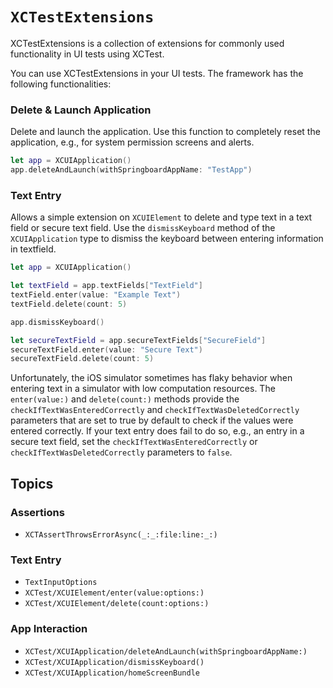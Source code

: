 # ``XCTestExtensions``

<!--
                  
This source file is part of the Stanford XCTestExtensions open-source project

SPDX-FileCopyrightText: 2022 Stanford University and the project authors (see CONTRIBUTORS.md)

SPDX-License-Identifier: MIT
             
-->

XCTestExtensions is a collection of extensions for commonly used functionality in UI tests using XCTest.

You can use XCTestExtensions in your UI tests.
The framework has the following functionalities:


### Delete & Launch Application

Delete and launch the application. Use this function to completely reset the application, e.g., for system permission screens and alerts.
```swift
let app = XCUIApplication()
app.deleteAndLaunch(withSpringboardAppName: "TestApp")
```


### Text Entry

Allows a simple extension on `XCUIElement` to delete and type text in a text field or secure text field.
Use the `dismissKeyboard` method of the `XCUIApplication` type to dismiss the keyboard between entering information in textfield.
```swift
let app = XCUIApplication()

let textField = app.textFields["TextField"]
textField.enter(value: "Example Text")
textField.delete(count: 5)

app.dismissKeyboard()

let secureTextField = app.secureTextFields["SecureField"]
secureTextField.enter(value: "Secure Text")
secureTextField.delete(count: 5)
```

Unfortunately, the iOS simulator sometimes has flaky behavior when entering text in a simulator with low computation resources.
The `enter(value:)` and `delete(count:)` methods provide the `checkIfTextWasEnteredCorrectly` and `checkIfTextWasDeletedCorrectly` parameters that are set to true by default to check if the values were entered correctly. If your text entry does fail to do so, e.g., an entry in a secure text field, set the `checkIfTextWasEnteredCorrectly` or `checkIfTextWasDeletedCorrectly` parameters to `false`. 


## Topics

### Assertions

- ``XCTAssertThrowsErrorAsync(_:_:file:line:_:)``

### Text Entry

- ``TextInputOptions``
- ``XCTest/XCUIElement/enter(value:options:)``
- ``XCTest/XCUIElement/delete(count:options:)``

### App Interaction

- ``XCTest/XCUIApplication/deleteAndLaunch(withSpringboardAppName:)``
- ``XCTest/XCUIApplication/dismissKeyboard()``
- ``XCTest/XCUIApplication/homeScreenBundle``
